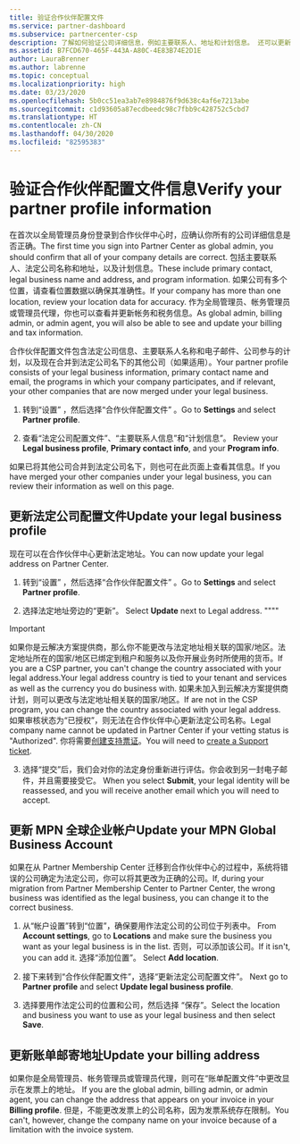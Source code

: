 ```yaml
---
title: 验证合作伙伴配置文件
ms.service: partner-dashboard
ms.subservice: partnercenter-csp
description: 了解如何验证公司详细信息，例如主要联系人、地址和计划信息。 还可以更新法律和帐单地址。
ms.assetid: B7FCD670-465F-443A-A80C-4E83B74E2D1E
author: LauraBrenner
ms.author: labrenne
ms.topic: conceptual
ms.localizationpriority: high
ms.date: 03/23/2020
ms.openlocfilehash: 5b0cc51ea3ab7e8984876f9d638c4af6e7213abe
ms.sourcegitcommit: c1d93605a87ecdbeedc98c7fbb9c428752c5cbd7
ms.translationtype: HT
ms.contentlocale: zh-CN
ms.lasthandoff: 04/30/2020
ms.locfileid: "82595383"
---
```

# <a name="verify-your-partner-profile-information"></a><span data-ttu-id="3651c-104">验证合作伙伴配置文件信息</span><span class="sxs-lookup"><span data-stu-id="3651c-104">Verify your partner profile information</span></span>

<span data-ttu-id="3651c-105">在首次以全局管理员身份登录到合作伙伴中心时，应确认你所有的公司详细信息是否正确。</span><span class="sxs-lookup"><span data-stu-id="3651c-105">The first time you sign into Partner Center as global admin, you should confirm that all of your company details are correct.</span></span> <span data-ttu-id="3651c-106">包括主要联系人、法定公司名称和地址，以及计划信息。</span><span class="sxs-lookup"><span data-stu-id="3651c-106">These include primary contact, legal business name and address, and program information.</span></span> <span data-ttu-id="3651c-107">如果公司有多个位置，请查看位置数据以确保其准确性。</span><span class="sxs-lookup"><span data-stu-id="3651c-107">If your company has more than one location, review your location data for accuracy.</span></span> <span data-ttu-id="3651c-108">作为全局管理员、帐务管理员或管理员代理，你也可以查看并更新帐务和税务信息。</span><span class="sxs-lookup"><span data-stu-id="3651c-108">As global admin, billing admin, or admin agent, you will also be able to see and update your billing and tax information.</span></span>

<span data-ttu-id="3651c-109">合作伙伴配置文件包含法定公司信息、主要联系人名称和电子邮件、公司参与的计划，以及现在合并到法定公司名下的其他公司（如果适用）。</span><span class="sxs-lookup"><span data-stu-id="3651c-109">Your partner profile consists of your legal business information, primary contact name and email, the programs in which your company participates, and if relevant, your other companies that are now merged under your legal business.</span></span>

1. <span data-ttu-id="3651c-110">转到“设置”  ，然后选择“合作伙伴配置文件”  。</span><span class="sxs-lookup"><span data-stu-id="3651c-110">Go to **Settings** and select **Partner profile**.</span></span>

2. <span data-ttu-id="3651c-111">查看“法定公司配置文件”、“主要联系人信息”和“计划信息”。   </span><span class="sxs-lookup"><span data-stu-id="3651c-111">Review your **Legal business profile**, **Primary contact info**, and your **Program info**.</span></span>

<span data-ttu-id="3651c-112">如果已将其他公司合并到法定公司名下，则也可在此页面上查看其信息。</span><span class="sxs-lookup"><span data-stu-id="3651c-112">If you have merged your other companies under your legal business, you can review their information as well on this page.</span></span>

## <a name="update-your-legal-business-profile"></a><span data-ttu-id="3651c-113">更新法定公司配置文件</span><span class="sxs-lookup"><span data-stu-id="3651c-113">Update your legal business profile</span></span>

<span data-ttu-id="3651c-114">现在可以在合作伙伴中心更新法定地址。</span><span class="sxs-lookup"><span data-stu-id="3651c-114">You can now update your legal address on Partner Center.</span></span>

1. <span data-ttu-id="3651c-115">转到“设置”  ，然后选择“合作伙伴配置文件”  。</span><span class="sxs-lookup"><span data-stu-id="3651c-115">Go to **Settings** and select **Partner profile**.</span></span> 

2. <span data-ttu-id="3651c-116">选择法定地址旁边的“更新”。 </span><span class="sxs-lookup"><span data-stu-id="3651c-116">Select **Update** next to Legal address.</span></span> <span data-ttu-id="3651c-117">""</span><span class="sxs-lookup"><span data-stu-id="3651c-117">""</span></span>

>[!Important]
><span data-ttu-id="3651c-118">如果你是云解决方案提供商，那么你不能更改与法定地址相关联的国家/地区。法定地址所在的国家/地区已绑定到租户和服务以及你开展业务时所使用的货币。</span><span class="sxs-lookup"><span data-stu-id="3651c-118">If you are a CSP partner, you can't change the country associated with your legal address.Your legal address country is tied to your tenant and services as well as the currency you do business with.</span></span> <span data-ttu-id="3651c-119">如果未加入到云解决方案提供商计划，则可以更改与法定地址相关联的国家/地区。</span><span class="sxs-lookup"><span data-stu-id="3651c-119">If are not in the CSP program, you can change the country associated with your legal address.</span></span> <span data-ttu-id="3651c-120">如果审核状态为“已授权”，则无法在合作伙伴中心更新法定公司名称。</span><span class="sxs-lookup"><span data-stu-id="3651c-120">Legal company name cannot be updated in Partner Center if your vetting status is "Authorized".</span></span> <span data-ttu-id="3651c-121">你将需要[创建支持票证](https://partner.microsoft.com/en-US/dashboard/support/csp/servicerequests/create?stage=2&topicid=eb74583c-61b3-2124-bffc-00920e0ae772)。</span><span class="sxs-lookup"><span data-stu-id="3651c-121">You will need to [create a Support ticket](https://partner.microsoft.com/en-US/dashboard/support/csp/servicerequests/create?stage=2&topicid=eb74583c-61b3-2124-bffc-00920e0ae772).</span></span>

3. <span data-ttu-id="3651c-122">选择“提交”后，我们会对你的法定身份重新进行评估。你会收到另一封电子邮件，并且需要接受它。 </span><span class="sxs-lookup"><span data-stu-id="3651c-122">When you select **Submit**, your legal identity will be reassessed, and you will receive another email which you will need to accept.</span></span>

## <a name="update-your-mpn-global-business-account"></a><span data-ttu-id="3651c-123">更新 MPN 全球企业帐户</span><span class="sxs-lookup"><span data-stu-id="3651c-123">Update your MPN Global Business Account</span></span>

<span data-ttu-id="3651c-124">如果在从 Partner Membership Center 迁移到合作伙伴中心的过程中，系统将错误的公司确定为法定公司，你可以将其更改为正确的公司。</span><span class="sxs-lookup"><span data-stu-id="3651c-124">If, during your migration from Partner Membership Center to Partner Center, the wrong business was identified as the legal business, you can change it to the correct business.</span></span>

1. <span data-ttu-id="3651c-125">从“帐户设置”转到“位置”，确保要用作法定公司的公司位于列表中。  </span><span class="sxs-lookup"><span data-stu-id="3651c-125">From **Account settings**, go to **Locations** and make sure the business you want as your legal business is in the list.</span></span> <span data-ttu-id="3651c-126">否则，可以添加该公司。</span><span class="sxs-lookup"><span data-stu-id="3651c-126">If it isn't, you can add it.</span></span> <span data-ttu-id="3651c-127">选择“添加位置”。 </span><span class="sxs-lookup"><span data-stu-id="3651c-127">Select **Add location**.</span></span>

2. <span data-ttu-id="3651c-128">接下来转到“合作伙伴配置文件”，选择“更新法定公司配置文件”。  </span><span class="sxs-lookup"><span data-stu-id="3651c-128">Next go to **Partner profile** and select **Update legal business profile**.</span></span>

3. <span data-ttu-id="3651c-129">选择要用作法定公司的位置和公司，然后选择  “保存”。</span><span class="sxs-lookup"><span data-stu-id="3651c-129">Select the location and business you want to use as your legal business and then select **Save**.</span></span>

## <a name="update-your-billing-address"></a><span data-ttu-id="3651c-130">更新账单邮寄地址</span><span class="sxs-lookup"><span data-stu-id="3651c-130">Update your billing address</span></span>

<span data-ttu-id="3651c-131">如果你是全局管理员、帐务管理员或管理员代理，则可在“账单配置文件”中更改显示在发票上的地址。 </span><span class="sxs-lookup"><span data-stu-id="3651c-131">If you are the global admin, billing admin, or admin agent, you can change the address that appears on your invoice in your **Billing profile**.</span></span> <span data-ttu-id="3651c-132">但是，不能更改发票上的公司名称，因为发票系统存在限制。</span><span class="sxs-lookup"><span data-stu-id="3651c-132">You can't, however, change the company name on your invoice because of a limitation with the invoice system.</span></span>

 


